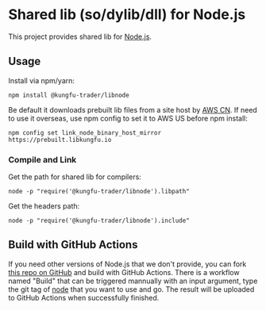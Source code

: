 # Shared lib (so/dylib/dll) for Node.js

This project provides shared lib for [Node.js](https://nodejs.org).

## Usage

Install via npm/yarn:
```
npm install @kungfu-trader/libnode
```

Be default it downloads prebuilt lib files from a site host by [AWS CN](https://prebuilt.libkungfu.cc).
If need to use it overseas, use npm config to set it to AWS US before npm install:
```
npm config set link_node_binary_host_mirror https://prebuilt.libkungfu.io
```

### Compile and Link

Get the path for shared lib for compilers:
```
node -p "require('@kungfu-trader/libnode').libpath"
```

Get the headers path:
```
node -p "require('@kungfu-trader/libnode').include"
```

## Build with GitHub Actions

If you need other versions of Node.js that we don't provide, you can fork [this repo on GitHub](https://github.com/kungfu-trader/libnode) and build with GitHub Actions. There is a workflow named "Build" that can be triggered mannually with an input argument, type the git tag of [node](https://github.com/nodejs/node) that you want to use and go. The result will be uploaded to GitHub Actions when successfully finished.
